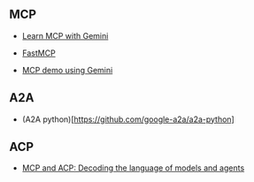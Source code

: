 
## MCP


- [Learn MCP with Gemini](https://gemini.google.com/app/990687bfced44c2d)

- [FastMCP](https://github.com/jlowin/fastmcp/tree/main/examples)

- [MCP demo using Gemini](https://github.com/digital-duck/mcp_demo)

## A2A

- (A2A python)[https://github.com/google-a2a/a2a-python]


## ACP

- [MCP and ACP: Decoding the language of models and agents](https://outshift.cisco.com/blog/mcp-acp-decoding-language-of-models-and-agents) 





